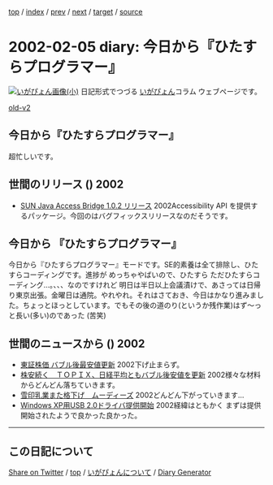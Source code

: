 [top](https://igapyon.github.io/diary/) 
 / [index](https://igapyon.github.io/diary/2002/index.html) 
 / [prev](https://igapyon.github.io/diary/2002/ig020201.html) 
 / [next](https://igapyon.github.io/diary/2002/ig020206.html) 
 / [target](https://igapyon.github.io/diary/2002/ig020205.html) 
 / [source](https://github.com/igapyon/diary/blob/gh-pages/2002/ig020205.html.src.md) 

2002-02-05 diary: 今日から『ひたすらプログラマー』
=====================================================================================================
[![いがぴょん画像(小)](https://igapyon.github.io/diary/images/iga200306s.jpg "いがぴょん")](https://igapyon.github.io/diary/memo/memoigapyon.html) 日記形式でつづる [いがぴょん](https://igapyon.github.io/diary/memo/memoigapyon.html)コラム ウェブページです。

[old-v2](ig020205-orig.html)

## 今日から『ひたすらプログラマー』

超忙しいです。


## 世間のリリース () 2002

* [SUN Java Access Bridge 1.0.2 リリース](http://java.sun.com/products/accessbridge/)  2002Accessibility API を提供するパッケージ。今回のはバグフィックスリリースなのだそうです。

## 今日から 『ひたすらプログラマー』

今日から『ひたすらプログラマー』モードです。SE的素養は全て排除し、ひたすらコーディングです。進捗が めっちゃやばいので、ひたすら ただひたすらコーディング…。、、、なのですけれど 明日は半日以上会議漬けで、あさっては日帰り東京出張。金曜日は通院。やれやれ。それはさておき、今日はかなり進みました。ちょっとほっとしています。でもその後の道のり(というか残作業)はず～っと長い(多い)のであった (苦笑)

## 世間のニュースから () 2002

* [東証株価 バブル後最安値更新](http://www.nhk.or.jp/news/2002/02/05/grri84000000a0um.html)  2002下げ止まらず。
* [株安続く　ＴＯＰＩＸ、日経平均ともバブル後安値を更新](http://www.asahi.com/business/update/0205/013.html)  2002様々な材料からどんどん落ちていきます。
* [雪印乳業また格下げ　ムーディーズ](http://www.asahi.com/business/update/0205/015.html)  2002どんどん下がっていきます…
* [Windows XP用USB 2.0ドライバ提供開始](http://www.zdnet.co.jp/news/0202/02/b_0201_01.html)  2002経緯はともかく まずは提供開始されたようで良かった良かった。

----------------------------------------------------------------------------------------------------

## この日記について

[Share on Twitter](https://twitter.com/intent/tweet?hashtags=igapyon%2Cdiary%2C%E3%81%84%E3%81%8C%E3%81%B4%E3%82%87%E3%82%93&text=%E4%BB%8A%E6%97%A5%E3%81%8B%E3%82%89%E3%80%8E%E3%81%B2%E3%81%9F%E3%81%99%E3%82%89%E3%83%97%E3%83%AD%E3%82%B0%E3%83%A9%E3%83%9E%E3%83%BC%E3%80%8F&url=https%3A%2F%2Figapyon.github.io%2Fdiary%2F2002%2Fig020205.html) / [top](../index.html/) / [いがぴょんについて](https://igapyon.github.io/diary/memo/memoigapyon.html) / [Diary Generator](https://github.com/igapyon/igapyonv3)
